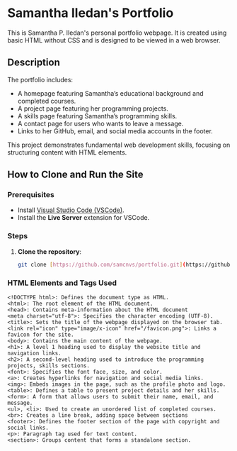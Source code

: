 # Samantha Iledan's Portfolio

This is Samantha P. Iledan's personal portfolio webpage. It is created using basic HTML without CSS and is designed to be viewed in a web browser.

## Description

The portfolio includes:

- A homepage featuring Samantha’s educational background and completed courses.
- A project page featuring her programming projects.
- A skills page featuring Samantha’s programming skills.
- A contact page for users who wants to leave a message.
- Links to her GitHub, email, and social media accounts in the footer.

This project demonstrates fundamental web development skills, focusing on structuring content with HTML elements.

## How to Clone and Run the Site

### Prerequisites

- Install [Visual Studio Code (VSCode)](https://code.visualstudio.com/).
- Install the **Live Server** extension for VSCode.

### Steps

1. **Clone the repository**:
   ```bash
   git clone [https://github.com/samcnvs/portfolio.git](https://github.com/samcnvs/Iledan_Portfolio)
   ```

### HTML Elements and Tags Used

```
<!DOCTYPE html>: Defines the document type as HTML.
<html>: The root element of the HTML document.
<head>: Contains meta-information about the HTML document
<meta charset="utf-8">: Specifies the character encoding (UTF-8).
<title>: Sets the title of the webpage displayed on the browser tab.
<link rel="icon" type="image/x-icon" href="/favicon.png">: Links a favicon for the site.
<body>: Contains the main content of the webpage.
<h1>: A level 1 heading used to display the website title and navigation links.
<h2>: A second-level heading used to introduce the programming projects, skills sections.
<font>: Specifies the font face, size, and color.
<a>: Creates hyperlinks for navigation and social media links.
<img>: Embeds images in the page, such as the profile photo and logo.
<table>: Defines a table to present project details and her skills.
<form>: A form that allows users to submit their name, email, and message.
<ul>, <li>: Used to create an unordered list of completed courses.
<br>: Creates a line break, adding space between sections
<footer>: Defines the footer section of the page with copyright and social links.
<p>: Paragraph tag used for text content.
<section>: Groups content that forms a standalone section.


